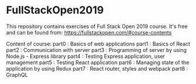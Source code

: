 # FullStackOpen2019
This repository contains exercises of Full Stack Open 2019 course. 
It's free and can be found from: https://fullstackopen.com/#course-contents

Content of course:
part0 : Basics of web applications
part1 : Basics of React
part2 : Communication with server
part3 : Programming of server by using Node.js - Express library
part4 : Testing Express application, user management
part5 : Testing React application
part6 : Managing state of the application by using Redux
part7 : React router, styles and webpack
part8 : GraphQL
